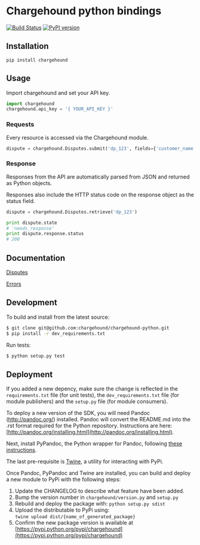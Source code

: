 # Chargehound python bindings 

[![Build Status](https://github.com/chargehound/chargehound-python/actions/workflows/python.yaml/badge.svg)](https://github.com/chargehound/chargehound-python/actions/workflows/python.yaml) [![PyPI version](https://badge.fury.io/py/chargehound.svg)](https://badge.fury.io/py/chargehound)

## Installation

`pip install chargehound`

## Usage

Import chargehound and set your API key.

```python
import chargehound
chargehound.api_key = '{ YOUR_API_KEY }'
```

### Requests

Every resource is accessed via the Chargehound module.

```python
dispute = chargehound.Disputes.submit('dp_123', fields={'customer_name': 'Susie'})
```

### Response

Responses from the API are automatically parsed from JSON and returned as Python objects.

Responses also include the HTTP status code on the response object as the status field.

```python
dispute = chargehound.Disputes.retrieve('dp_123')

print dispute.state
# 'needs_response'
print dispute.response.status
# 200
```

## Documentation

[Disputes](https://www.chargehound.com/docs/api/index.html?python#disputes)

[Errors](https://www.chargehound.com/docs/api/index.html?python#errors)

## Development

To build and install from the latest source:

```bash
$ git clone git@github.com:chargehound/chargehound-python.git
$ pip install -r dev_requirements.txt
```

Run tests:

```bash
$ python setup.py test
```

## Deployment

If you added a new depency, make sure the change is reflected in the 
`requirements.txt` file (for unit tests), the `dev_requirements.txt` file (for module publishers)
and the `setup.py` file (for module consumers).

To deploy a new version of the SDK, you will need Pandoc (http://pandoc.org/) installed.
Pandoc will convert the README.md into the .rst format required for the Python repository.
Instructions are here: [http://pandoc.org/installing.html](http://pandoc.org/installing.html).

Next, install PyPandoc, the Python wrapper for Pandoc, following [these instructions](https://pypi.python.org/pypi/pypandoc).
 
The last pre-requisite is [Twine](https://pypi.python.org/pypi/twine), a utility for interacting with PyPi.

Once Pandoc, PyPandoc and Twine are installed, you can build and deploy a new module to PyPi with the following steps:

 1. Update the CHANGELOG to describe what feature have been added.
 2. Bump the version number in `chargehound/version.py` and `setup.py`
 3. Rebuild and deploy the package with:
   ```python setup.py sdist```
 4. Upload the distributable to PyPi using:   
   ```twine upload dist/{name_of_generated_package}```
 4. Confirm the new package version is available at [https://pypi.python.org/pypi/chargehound](https://pypi.python.org/pypi/chargehound)
